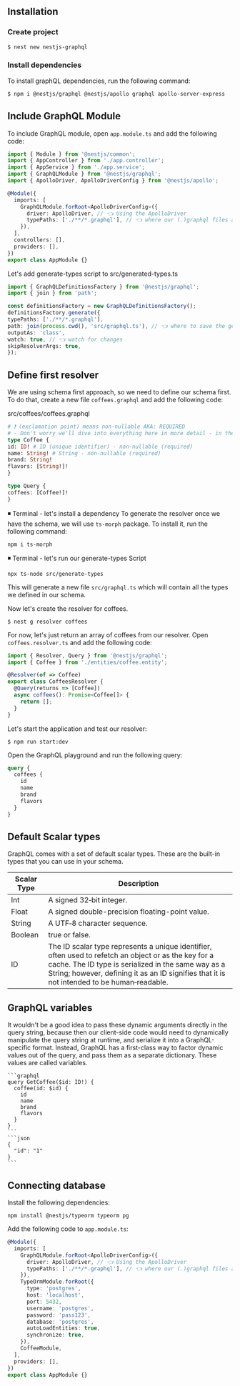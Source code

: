 ## Installation

### Create project

```bash
$ nest new nestjs-graphql
```

### Install dependencies
To install graphQL dependencies, run the following command:
```bash
$ npm i @nestjs/graphql @nestjs/apollo graphql apollo-server-express
```
## Include GraphQL Module
To include GraphQL module, open `app.module.ts` and add the following code:
```typescript
import { Module } from '@nestjs/common';
import { AppController } from './app.controller';
import { AppService } from './app.service';
import { GraphQLModule } from '@nestjs/graphql';
import { ApolloDriver, ApolloDriverConfig } from '@nestjs/apollo';

@Module({
  imports: [
    GraphQLModule.forRoot<ApolloDriverConfig>({
      driver: ApolloDriver, // 👈 Using the ApolloDriver
      typePaths: ['./**/*.graphql'], // 👈 where our (.)graphql files are located
    }),
  ],
  controllers: [],
  providers: [],
})
export class AppModule {}
```
Let's add generate-types script to src/generated-types.ts

```typescript
import { GraphQLDefinitionsFactory } from '@nestjs/graphql';
import { join } from 'path';

const definitionsFactory = new GraphQLDefinitionsFactory();
definitionsFactory.generate({
typePaths: ['./**/*.graphql'],
path: join(process.cwd(), 'src/graphql.ts'), // 👈 where to save the generated file
outputAs: 'class',
watch: true, // 👈 watch for changes
skipResolverArgs: true,
});
```

## Define first resolver
We are using schema first approach, so we need to define our schema first. To do that, create a new file `coffees.graphql` and add the following code:

src/coffees/coffees.graphql
```graphql
# ❗️ (exclamation point) means non-nullable AKA: REQUIRED
# - Don't worry we'll dive into everything here in more detail - in the next lesson
type Coffee {
id: ID! # ID (unique identifier) - non-nullable (required)
name: String! # String - non-nullable (required)
brand: String! 
flavors: [String!]! 
}

type Query {
coffees: [Coffee!]!
}
```
◾️ Terminal - let's install a dependency
To generate the resolver once we have the schema, we will use `ts-morph` package. To install it, run the following command:
```shell
npm i ts-morph
```

◾️ Terminal - let's run our generate-types Script
```shell
npx ts-node src/generate-types
```
This will generate a new file `src/graphql.ts` which will contain all the types we defined in our schema.

Now let's create the resolver for coffees. 
```shell
$ nest g resolver coffees
```
For now, let's just return an array of coffees from our resolver. Open `coffees.resolver.ts` and add the following code:
```typescript
import { Resolver, Query } from '@nestjs/graphql';
import { Coffee } from './entities/coffee.entity';

@Resolver(of => Coffee)
export class CoffeesResolver {
  @Query(returns => [Coffee])
  async coffees(): Promise<Coffee[]> {
    return [];
  }
}
```

Let's start the application and test our resolver:
```shell
$ npm run start:dev
```

Open the GraphQL playground and run the following query:
```graphql
query {
  coffees {
    id
    name
    brand
    flavors
  }
}
```
## Default Scalar types
GraphQL comes with a set of default scalar types. These are the built-in types that you can use in your schema. 

| Scalar Type | Description |
| ----------- | ----------- |
| Int | A signed 32‐bit integer. |
| Float | A signed double-precision floating-point value. |
| String | A UTF‐8 character sequence. |
| Boolean | true or false. |
| ID | The ID scalar type represents a unique identifier, often used to refetch an object or as the key for a cache. The ID type is serialized in the same way as a String; however, defining it as an ID signifies that it is not intended to be human‐readable. |


## GraphQL variables

It wouldn't be a good idea to pass these dynamic arguments directly in the query string, because then our client-side code would need to dynamically manipulate the query string at runtime, and serialize it into a GraphQL-specific format. Instead, GraphQL has a first-class way to factor dynamic values out of the query, and pass them as a separate dictionary. These values are called variables.

    ```graphql
    query GetCoffee($id: ID!) {
      coffee(id: $id) {
        id
        name
        brand
        flavors
      }
    }
    ```
    ```json
    {
      "id": "1"
    }
    ```

## Connecting database
Install the following dependencies:
```shell
npm install @nestjs/typeorm typeorm pg
```

Add the following code to `app.module.ts`:
```typescript
@Module({
  imports: [
    GraphQLModule.forRoot<ApolloDriverConfig>({
      driver: ApolloDriver, // 👈 Using the ApolloDriver
      typePaths: ['./**/*.graphql'], // 👈 where our (.)graphql files are located
    }),
    TypeOrmModule.forRoot({
      type: 'postgres',
      host: 'localhost',
      port: 5432,
      username: 'postgres',
      password: 'pass123',
      database: 'postgres',
      autoLoadEntities: true,
      synchronize: true,
    }),
    CoffeeModule,
  ],
  providers: [],
})
export class AppModule {}
```
